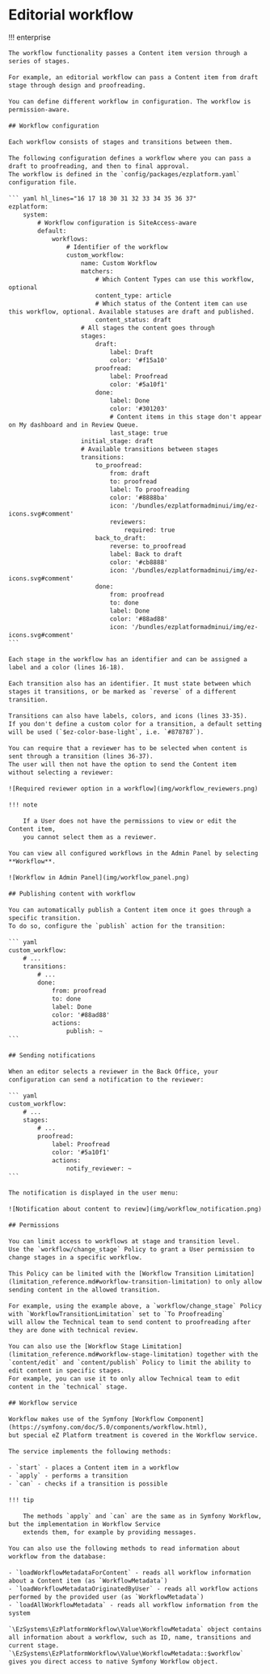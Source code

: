 # Editorial workflow

!!! enterprise

    The workflow functionality passes a Content item version through a series of stages.

    For example, an editorial workflow can pass a Content item from draft stage through design and proofreading.

    You can define different workflow in configuration. The workflow is permission-aware.

    ## Workflow configuration

    Each workflow consists of stages and transitions between them.

    The following configuration defines a workflow where you can pass a draft to proofreading, and then to final approval.
    The workflow is defined in the `config/packages/ezplatform.yaml` configuration file.

    ``` yaml hl_lines="16 17 18 30 31 32 33 34 35 36 37"
    ezplatform:
        system:
            # Workflow configuration is SiteAccess-aware
            default:
                workflows:
                    # Identifier of the workflow
                    custom_workflow:
                        name: Custom Workflow
                        matchers:
                            # Which Content Types can use this workflow, optional
                            content_type: article
                            # Which status of the Content item can use this workflow, optional. Available statuses are draft and published.
                            content_status: draft
                        # All stages the content goes through
                        stages:
                            draft:
                                label: Draft
                                color: '#f15a10'
                            proofread:
                                label: Proofread
                                color: '#5a10f1'
                            done:
                                label: Done
                                color: '#301203'
                                # Content items in this stage don't appear on My dashboard and in Review Queue.
                                last_stage: true
                        initial_stage: draft
                        # Available transitions between stages
                        transitions:
                            to_proofread:
                                from: draft
                                to: proofread
                                label: To proofreading
                                color: '#8888ba'
                                icon: '/bundles/ezplatformadminui/img/ez-icons.svg#comment'
                                reviewers:
                                    required: true
                            back_to_draft:
                                reverse: to_proofread
                                label: Back to draft
                                color: '#cb8888'
                                icon: '/bundles/ezplatformadminui/img/ez-icons.svg#comment'
                            done:
                                from: proofread
                                to: done
                                label: Done
                                color: '#88ad88'
                                icon: '/bundles/ezplatformadminui/img/ez-icons.svg#comment'
    ```

    Each stage in the workflow has an identifier and can be assigned a label and a color (lines 16-18).

    Each transition also has an identifier. It must state between which stages it transitions, or be marked as `reverse` of a different transition.
    
    Transitions can also have labels, colors, and icons (lines 33-35).
    If you don't define a custom color for a transition, a default setting will be used (`$ez-color-base-light`, i.e. `#878787`).
    
    You can require that a reviewer has to be selected when content is sent through a transition (lines 36-37).
    The user will then not have the option to send the Content item without selecting a reviewer:
    
    ![Required reviewer option in a workflow](img/workflow_reviewers.png)
    
    !!! note
    
        If a User does not have the permissions to view or edit the Content item,
        you cannot select them as a reviewer.
    
    You can view all configured workflows in the Admin Panel by selecting **Workflow**.

    ![Workflow in Admin Panel](img/workflow_panel.png)

    ## Publishing content with workflow

    You can automatically publish a Content item once it goes through a specific transition.
    To do so, configure the `publish` action for the transition:
    
    ``` yaml
    custom_workflow:
        # ...
        transitions:
            # ...
            done:
                from: proofread
                to: done
                label: Done
                color: '#88ad88'
                actions:
                    publish: ~
    ```
    
    ## Sending notifications

    When an editor selects a reviewer in the Back Office, your configuration can send a notification to the reviewer:
    
    ``` yaml
    custom_workflow:
        # ...
        stages:
            # ...
            proofread:
                label: Proofread
                color: '#5a10f1'
                actions:
                    notify_reviewer: ~
    ```

    The notification is displayed in the user menu:

    ![Notification about content to review](img/workflow_notification.png)

    ## Permissions

    You can limit access to workflows at stage and transition level.
    Use the `workflow/change_stage` Policy to grant a User permission to change stages in a specific workflow.

    This Policy can be limited with the [Workflow Transition Limitation](limitation_reference.md#workflow-transition-limitation) to only allow sending content in the allowed transition.

    For example, using the example above, a `workflow/change_stage` Policy with `WorkflowTransitionLimitation` set to `To Proofreading`
    will allow the Technical team to send content to proofreading after they are done with technical review.

    You can also use the [Workflow Stage Limitation](limitation_reference.md#workflow-stage-limitation) together with the `content/edit` and `content/publish` Policy to limit the ability to edit content in specific stages.
    For example, you can use it to only allow Technical team to edit content in the `technical` stage.

    ## Workflow service

    Workflow makes use of the Symfony [Workflow Component](https://symfony.com/doc/5.0/components/workflow.html),
    but special eZ Platform treatment is covered in the Workflow service.

    The service implements the following methods:

    - `start` - places a Content item in a workflow
    - `apply` - performs a transition
    - `can` - checks if a transition is possible

    !!! tip

        The methods `apply` and `can` are the same as in Symfony Workflow, but the implementation in Workflow Service
        extends them, for example by providing messages.

    You can also use the following methods to read information about workflow from the database:

    - `loadWorkflowMetadataForContent` - reads all workflow information about a Content item (as `WorkflowMetadata`)
    - `loadWorkflowMetadataOriginatedByUser` - reads all workflow actions performed by the provided user (as `WorkflowMetadata`)
    - `loadAllWorkflowMetadata` - reads all workflow information from the system

    `\EzSystems\EzPlatformWorkflow\Value\WorkflowMetadata` object contains all information about a workflow, such as ID, name, transitions and current stage.
    `\EzSystems\EzPlatformWorkflow\Value\WorkflowMetadata::$workflow` gives you direct access to native Symfony Workflow object.
